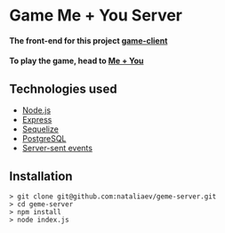 # Game Me + You Server

#### The front-end for this project [game-client](https://github.com/nataliaev/game-client)

#### To play the game, head to [Me + You](https://me-and-you.netlify.com)

## Technologies used

-   [Node.js](https://www.nodejs.org)
-   [Express](https://www.reactjs.org)
-   [Sequelize](https://www.sequelize.org)
-   [PostgreSQL](https://www.postgresql.org)
-   [Server-sent events](https://developer.mozilla.org/en-US/docs/Web/API/Server-sent_events/Using_server-sent_events)

## Installation

```
> git clone git@github.com:nataliaev/geme-server.git
> cd geme-server
> npm install
> node index.js
```
